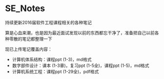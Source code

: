 # SE_Notes

持续更新2016届软件工程课程相关的各种笔记

算是心血来潮，也是因为最近面试发现以前的东西都忘干净了，准备把自己以前各种零散的笔记都整理一下

现已上传笔记覆盖内容：
* 计算机体系结构：课程ppt (1-3)，md格式
* 数字部件设计：课本 (1-3章)，复习ppt (1-5全)，课程ppt (1-5)，md格式
* 计算机系统工程：课程ppt (1-29全)，pdf格式
